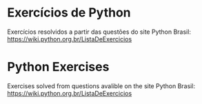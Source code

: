 # Exercícios de Python

Exercícios resolvidos a partir das questões do site Python Brasil:
https://wiki.python.org.br/ListaDeExercicios

# Python Exercises

Exercises solved from questions avalible on the site Python Brasil:
https://wiki.python.org.br/ListaDeExercicios

